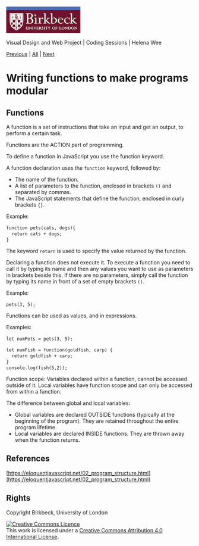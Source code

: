 ![Birkbeck, University of London](images/birkbeck-logo.jpg)

Visual Design and Web Project | Coding Sessions | Helena Wee

[Previous](path/to/file.md) | [All](README.md) | [Next](path/to/file.md)

# Writing functions to make programs modular

## Functions

A function is a set of instructions that take an input and get an output, to perform a certain task.

Functions are the ACTION part of programming.

To define a function in JavaScript you use the function keyword.

A function declaration uses the `function` keyword, followed by:
- The name of the function.
- A list of parameters to the function, enclosed in brackets `()` and separated by commas.
- The JavaScript statements that define the function, enclosed in curly brackets `{}`.

Example:
```
function pets(cats, dogs){
  return cats + dogs;
}
```

The keyword `return` is used to specify the value returned by the function.

Declaring a function does not execute it. To execute a function you need to call it by typing its name and then any values you want to use as parameters in brackets beside this. If there are no parameters, simply call the function by typing its name in front of a set of empty brackets `()`.

Example:
```
pets(3, 5);
```

Functions can be used as values, and in expressions.

Examples:
```
let numPets = pets(3, 5);
```
```
let numFish = function(goldfish, carp) {
  return goldfish + carp;
}
console.log(fish(5,2));
```

Function scope: Variables declared within a function, cannot be accessed outside of it. Local variables have function scope and can only be accessed from within a function.

The difference between global and local variables:
- Global variables are declared OUTSIDE functions (typically at the beginning of the program). They are retained throughout the entire program lifetime.
- Local variables are declared INSIDE functions. They are thrown away when the function returns.




## References
[https://eloquentjavascript.net/02_program_structure.html](https://eloquentjavascript.net/02_program_structure.html)  



## Rights
Copyright Birkbeck, University of London

<a rel="license" href="http://creativecommons.org/licenses/by/4.0/"><img alt="Creative Commons Licence" src="https://i.creativecommons.org/l/by/4.0/88x31.png" /></a><br />This work is licensed under a <a rel="license" href="http://creativecommons.org/licenses/by/4.0/">Creative Commons Attribution 4.0 International License</a>.

